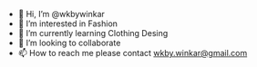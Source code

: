 - 👋 Hi, I’m @wkbywinkar
- 👀 I’m interested in Fashion
- 🌱 I’m currently learning Clothing Desing
- 💞️ I’m looking to collaborate
- 📫 How to reach me please contact wkby.winkar@gmail.com

<!---
wkbywinkar/wkbywinkar is a ✨ special ✨ repository because its `README.md` (this file) appears on your GitHub profile.
You can click the Preview link to take a look at your changes.
--->
